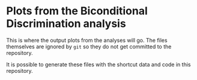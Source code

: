 # Plots from the Biconditional Discrimination analysis

This is where the output plots from the analyses will go. The files themselves are ignored by `git` so they do not get committed to the repository. 

It is possible to generate these files with the shortcut data and code in this repository.
